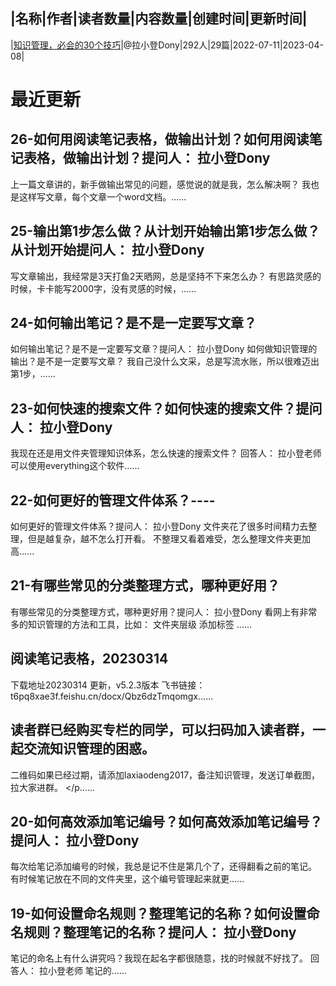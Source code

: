 |名称|作者|读者数量|内容数量|创建时间|更新时间|
---
|[知识管理，必会的30个技巧](https://xiaobot.net/p/laxiaodeng?refer=0b133df9-27dc-423b-8101-639049001c13)|@拉小登Dony|292人|29篇|2022-07-11|2023-04-08|

# 最近更新
## 26-如何用阅读笔记表格，做输出计划？如何用阅读笔记表格，做输出计划？提问人： 拉小登Dony
上一篇文章讲的，新手做输出常见的问题，感觉说的就是我，怎么解决啊？
我也是这样写文章，每个文章一个word文档。......
## 25-输出第1步怎么做？从计划开始输出第1步怎么做？从计划开始提问人： 拉小登Dony
写文章输出，我经常是3天打鱼2天晒网，总是坚持不下来怎么办？
有思路灵感的时候，卡卡能写2000字，没有灵感的时候，......
## 24-如何输出笔记？是不是一定要写文章？
如何输出笔记？是不是一定要写文章？提问人： 拉小登Dony
如何做知识管理的输出？是不是一定要写文章？
我自己没什么文采，总是写流水账，所以很难迈出第1步，......
## 23-如何快速的搜索文件？如何快速的搜索文件？提问人： 拉小登Dony
我现在还是用文件夹管理知识体系，怎么快速的搜索文件？
回答人： 拉小登老师
可以使用everything这个软件......
## 22-如何更好的管理文件体系？----
如何更好的管理文件体系？提问人： 拉小登Dony
文件夹花了很多时间精力去整理，但是越复杂，越不怎么打开看。
不整理又看着难受，怎么整理文件夹更加高......
## 21-有哪些常见的分类整理方式，哪种更好用？
有哪些常见的分类整理方式，哪种更好用？提问人： 拉小登Dony
看网上有非常多的知识管理的方法和工具，比如：
文件夹层级
添加标签
......
## 阅读笔记表格，20230314

下载地址20230314 更新，v5.2.3版本
飞书链接：t6pq8xae3f.feishu.cn/docx/Qbz6dzTmqomgx......
## 读者群已经购买专栏的同学，可以扫码加入读者群，一起交流知识管理的困惑。
二维码如果已经过期，请添加laxiaodeng2017，备注知识管理，发送订单截图，拉大家进群。
</p......
## 20-如何高效添加笔记编号？如何高效添加笔记编号？提问人： 拉小登Dony
每次给笔记添加编号的时候，我总是记不住是第几个了，还得翻看之前的笔记。
有时候笔记放在不同的文件夹里，这个编号管理起来就更......
## 19-如何设置命名规则？整理笔记的名称？如何设置命名规则？整理笔记的名称？提问人： 拉小登Dony
笔记的命名上有什么讲究吗？我现在起名字都很随意，找的时候就不好找了。
回答人： 拉小登老师
笔记的......

